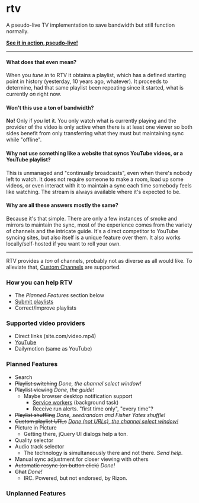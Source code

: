 # rtv
A pseudo-live TV implementation to save bandwidth but still function normally.

**[See it in action, pseudo-live!](https://myrtv.github.io/)**

----

#### What does that even mean?
When you *tune in* to RTV it obtains a playlist, which has a defined starting point in history (yesterday, 10 years ago, whatever). It proceeds to determine, had that same playlist been repeating since it started, what is currently *on* right now.

#### Won't this use a ton of bandwidth?
**No!** Only if *you* let it. You only watch what is currently playing and the provider of the video is only active when there is at least one viewer so both sides benefit from only transferring what they must but maintaining sync while "offline".

#### Why not use something like a website that syncs YouTube videos, or a YouTube playlist?    
This is unmanaged and "continually broadcasts", even when there's nobody left to watch. It does not require someone to make a room, load up some videos, or even interact with it to maintain a sync each time somebody feels like watching. The stream is always available where it's expected to be.

#### Why are all these answers mostly the same?
Because it's that simple. There are only a few instances of smoke and mirrors to maintain the sync, most of the experience comes from the variety of channels and the intricate guide. It's a direct competitor to YouTube syncing sites, but also itself is a unique feature over them. It also works locally/self-hosted if you want to roll your own.

----

RTV provides a *ton* of channels, probably not as diverse as all would like. To alleviate that, [Custom Channels](https://github.com/myrtv/myrtv.github.io/wiki/Custom-Channels) are supported.

### How you can help RTV

 - The *Planned Features* section below
 - [Submit playlists](https://github.com/myrtv/myrtv.github.io/wiki/Playlist-Format)
 - Correct/improve playlists 

### Supported video providers
 - Direct links (site.com/video.mp4)
 - [YouTube](https://github.com/myrtv/myrtv.github.io/wiki/YouTube-Playlists)
 - Dailymotion (same as YouTube)

### Planned Features
 - Search
 - ~~Playlist switching~~ *Done, the channel select window!*
 - ~~Playlist viewing~~ *Done, the guide!* 
   - Maybe browser desktop notification support
     - [Service workers](https://github.com/w3c/ServiceWorker/blob/master/explainer.md) (background task)
     - Receive run alerts. "first time only", "every time"?
 - ~~Playlist shuffling~~ *Done, seedrandom and Fisher Yates shuffle!*
 - ~~Custom playlist URLs~~ *[Done (not URLs), the channel select window!](https://github.com/myrtv/myrtv.github.io/wiki/Custom-Channels)*
 - Picture in Picture
   - Getting there, jQuery UI dialogs help a ton.
 - Quality selector
 - Audio track selector
   - The technology is simultaneously there and not there. *Send help.*
 - Manual sync adjustment for closer viewing with others
 - ~~Automatic resync (on button click)~~ *Done!*
 - ~~Chat~~ *Done!*
   - IRC. Powered, but not endorsed, by Rizon.
 
### Unplanned Features
